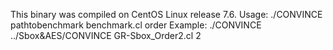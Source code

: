 This binary was compiled on CentOS Linux release 7.6.
Usage: ./CONVINCE pathtobenchmark benchmark.cl order
Example: ./CONVINCE ../Sbox&AES/CONVINCE GR-Sbox_Order2.cl 2
